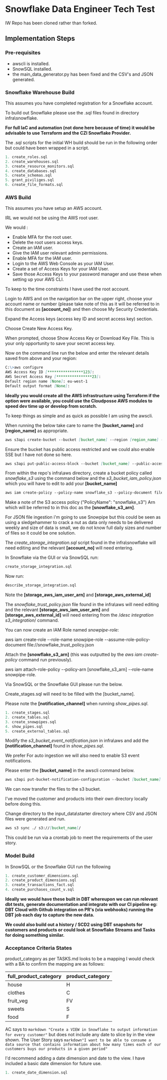 # Snowflake Data Engineer Tech Test

IW Repo has been cloned rather than forked.

## Implementation Steps

### Pre-requisites

* awscli is installed.
* SnowSQL installed.
* the main_data_generator.py has been fixed and the CSV's and JSON generated.

### Snowflake Warehouse Build

This assumes you have completed registration for a Snowflake account.

To build out Snowflake please use the .sql files found in directory infra\snowflake.

**For full IaC and automation (not done here because of time) it would be advisable to use Terraform and the CZI Snowflake Provider.**

The .sql scripts for the initial WH build should be run in the following order but could have been wrapped in a script.

```sql
1. create_roles.sql
2. create_warehouses.sql
3. create_resource_monitors.sql
4. create_databases.sql
5. create_schemas.sql
5. grant_piviliges.sql
6. create_file_formats.sql
```

### AWS Build

This assumes you have setup an AWS account.

IRL we would not be using the AWS root user. 

We would : 
* Enable MFA for the root user.
* Delete the root users access keys.
* Create an IAM user.
* Give the IAM user relevant admin permissions.
* Enable MFA for the IAM user.
* Login to the AWS Web Console as your IAM User.
* Create a set of Access Keys for your IAM User.
* Save those Access Keys to your password manager and use these when setting up your AWS CLI.

To keep to the time constraints I have used the root account.

Login to AWS and on the navigation bar on the upper right, choose your account name or number (please take note of this as it will be referred to in this document as **[account_no]**) and then choose My Security Credentials.

Expand the Access keys (access key ID and secret access key) section.

Choose Create New Access Key.

When prompted, choose Show Access Key or Download Key File. This is your only opportunity to save your secret access key.

Now on the command line run the below and enter the relevant details saved from above and your region:

```markdown
C:\>aws configure
AWS Access Key ID [****************123]:
AWS Secret Access Key [****************23]:
Default region name [None]: eu-west-1
Default output format [None]:
```

**Ideally you would create all the AWS infrastructure using Terraform if the option were available, you could use the Cloudposse AWS modules to speed dev time up or develop from scratch.**

To keep things as simple and as quick as possible I am using the awscli.

When running the below take care to name the **[bucket_name]** and **[region_name]** as appropriate.

```markdown
aws s3api create-bucket --bucket [bucket_name] --region [region_name] --create-bucket-configuration LocationConstraint=[region_name]
```

Ensure the bucket has public access restricted and we could also enable SSE but I have not done so here.

```markdown
aws s3api put-public-access-block --bucket [bucket_name] --public-access-block-configuration "BlockPublicAcls=true,IgnorePublicAcls=true,BlockPublicPolicy=true,RestrictPublicBuckets=true"
```

From within the repo's infra\aws directory, create a bucket policy called *snowflake_s3* using the command below and the *s3_bucket_iam_policy.json* which you will have to edit to add your **[bucket_name]**

```markdown
aws iam create-policy --policy-name snowflake_s3 --policy-document file://s3_bucket_iam_policy.json 
```

Make a note of the S3 access policy ("PolicyName": "snowflake_s3") Arn which will be referred to in this doc as the **[snowflake_s3_arn]**.

For JSON file ingestion i'm going to use Snowpipe but this could be seen as using a sledgehammer to crack a nut as data only needs to be delivered weekly and size of data is small, we do not know full daily sizes and number of files so it could be one solution.

The *create_storage_integration.sql* script found in the infra\snowflake will need editing and the relevant **[account_no]** will need entering.

In Snowflake via the GUI or via SnowSQL run: 

```sql
create_storage_integration.sql 
```

Now run: 

```sql
describe_storage_integration.sql 
```

Note the **[storage_aws_iam_user_arn]** and **[storage_aws_external_id]**

The *snowflake_trust_policy.json* file found in the infra\aws will need editing and the relevant **[storage_aws_iam_user_arn]** and **[storage_aws_external_id]** will need entering from the /*desc integration s3_integration*/ command.

You can now create an IAM Role named *snowpipe-role*:

aws iam create-role --role-name snowpipe-role --assume-role-policy-document file://snowflake_trust_policy.json

Attach the **[snowflake_s3_arn]**  (this was outputted by the *aws iam create-policy* command run previously).

aws iam attach-role-policy --policy-arn [snowflake_s3_arn] --role-name snowpipe-role.

Via SnowSQL or the Snowflake GUI please run the below.

Create_stages.sql will need to be filled with the [bucket_name].

Please note the **[notification_channel]** when running *show_pipes.sql*.

```sql
1. create_stages.sql
2. create_tables.sql
3. create_snowpipes.sql
4. show_pipes.sql
5. create_external_tables.sql
```

Modify the *s3_bucket_event_notification.json* in infra\aws and add the **[notification_channel]** found in *show_pipes.sql*.

We prefer For auto ingestion we will also need to enable S3 event notifications.

Please enter the **[bucket_name]** in the awscli command below.

```markdown
aws s3api put-bucket-notification-configuration --bucket [bucket_name] --notification-configuration file://s3_bucket_event_notification.json
```

We can now transfer the files to the s3 bucket. 

I've moved the customer and products into their own directory locally before doing this.

Change directory to the input_data\starter directory where CSV and JSON files were generated and run.

```markdown
aws s3 sync ./ s3://[bucket_name]/
```

This could be run via a crontab job to meet the requirements of the user story.

### Model Build

In SnowSQL or the Snowflake GUI run the following

```sql
1. create_customer_dimensions.sql
2. create_product_dimensions.sql
3. create_transactions_fact.sql
4. create_purchases_count_v.sql
```

**Ideally we would have these built in DBT whereupon we can run relevant dbt tests, generate documentation and integrate with our CI pipeline eg: DBT Cloud with Github integration on PR's (via webhooks) running the DBT job each day to capture the new data.**

**We could also build out a history / SCD2 using DBT snapshots for customers and products or could look at Snowflake Streams and Tasks for doing something similar.**

### Acceptance Criteria States

product_category as per TASKS.md looks to be a mapping I would check with a BA to confirm the mapping are as follows:

| full_product_category | product_category |
| --------------------- | ---------------- |
| house         		| H                |      
| clothes         		| C                |      
| fruit_veg         	| FV               |      
| sweets         		| S                |      
| food         			| F                |

AC says to ```markdown "Create a VIEW in Snowflake to output information for every customer"``` but does not include any date to slice by in the view shown. The User Story says ```markdown"I want to be able to consume a data source that contains information about how many times each of our customers buys our products in a given period"```

I'd recommend adding a date dimension and date to the view. I have included a basic date dimension for future use. 

```sql
1. create_date_dimension.sql
```


